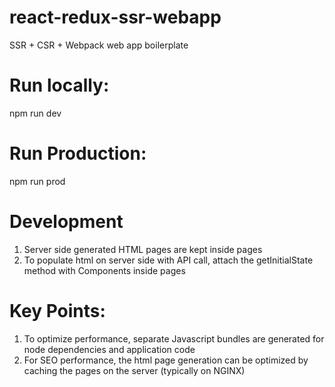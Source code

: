 # react-redux-ssr-webapp
SSR + CSR + Webpack web app boilerplate

# Run locally:
npm run dev

# Run Production:
npm run prod

# Development
  1. Server side generated HTML pages are kept inside pages
  2. To populate html on server side with API call, attach the getInitialState method with Components inside pages
  
# Key Points:
  1. To optimize performance, separate Javascript bundles are generated for node dependencies and application code
  2. For SEO performance, the html page generation can be optimized by caching the pages on the server (typically on NGINX)

